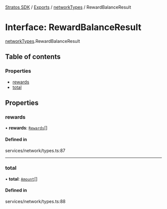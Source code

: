 [Stratos SDK](../README.md) / [Exports](../modules.md) / [networkTypes](../modules/networkTypes.md) / RewardBalanceResult

# Interface: RewardBalanceResult

[networkTypes](../modules/networkTypes.md).RewardBalanceResult

## Table of contents

### Properties

- [rewards](networkTypes.RewardBalanceResult.md#rewards)
- [total](networkTypes.RewardBalanceResult.md#total)

## Properties

### rewards

• **rewards**: [`Rewards`](networkTypes.Rewards.md)[]

#### Defined in

services/network/types.ts:87

___

### total

• **total**: [`Amount`](networkTypes.Amount.md)[]

#### Defined in

services/network/types.ts:88
